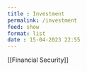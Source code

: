 ```yaml
---
title : Investment
permalink: /investment
feed: show
format: list
date : 15-04-2023 22:55
---
```


[[Financial Security]]

